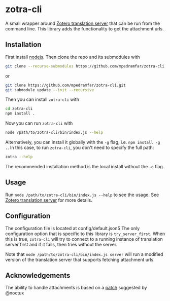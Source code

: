 # zotra-cli

A small wrapper around [Zotero translation server](https://github.com/zotero/translation-server/) that can be run from the command line.
This library adds the functionality to get the attachment urls.

## Installation

First install [nodejs](https://nodejs.org/).
Then clone the repo and its submodules with
```bash
git clone --recurse-submodules https://github.com/mpedramfar/zotra-cli.git
```
or 
```bash
git clone https://github.com/mpedramfar/zotra-cli.git
git submodule update --init --recursive
```

Then you can install `zotra-cli` with
```bash
cd zotra-cli
npm install .
```
Now you can run `zotra-cli` with
```bash
node /path/to/zotra-cli/bin/index.js --help
```

Alternatively, you can install it globally with the `-g` flag, i.e. `npm install -g .`.
In this case, to run `zotra-cli`, you don't need to specify the full path:
```bash
zotra --help
```
The recommended installation method is the local install without the `-g` flag.

## Usage

Run `node /path/to/zotra-cli/bin/index.js --help` to see the usage.
See [Zotero translation server](https://github.com/zotero/translation-server/) for more details.

## Configuration

The configuration file is located at config/default.json5
The only configuration option that is specific to this library is `try_server_first`.
When this is true, `zotra-cli` will try to connect to a running instance of translation server first and if it fails, then tries without the server.

Note that `node /path/to/zotra-cli/bin/index.js server` will run a modified version of the translation server that supports fetching attachment urls.


## Acknowledgements

The ability to handle attachments is based on a [patch](https://github.com/zotero/translation-server/pull/99) suggested by @noctux
